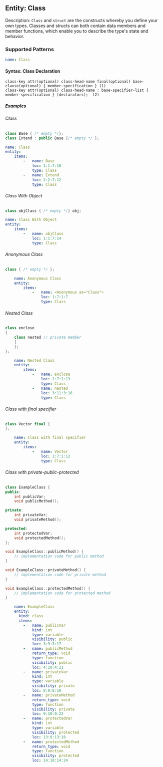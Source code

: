 ## Entity: Class
Description: `Class` and `struct` are the constructs whereby you define your own types. Classes and structs can both contain data members and member functions, which enable you to describe the type's state and behavior.

### Supported Patterns

```yaml
name: Class
```
#### Syntax: Class Declaration

```text
class-key attr(optional) class-head-name final(optional) base-clause(optional) { member-specification }	(1)	
class-key attr(optional) class-head-name : base-specifier-list { member-specification } [declarators];	(2)	
```

##### Examples

###### Class
```cpp
class Base { /* empty */};
class Extend : public Base {/* empty */ };
```

```yaml
name: Class
entity:
    items:
        -   name: Base
            loc: 1:1:7:10
            type: Class
        -   name: Extend
            loc: 2:2:7:12
            type: Class
```

###### Class With Object
```cpp
class objClass { /* empty */} obj;
```

```yaml
name: Class With Object
entity:
    items:
        -   name: objClass
            loc: 1:1:7:14
            type: Class
```

###### Anonymous Class
```cpp
class { /* empty */ };   
```

```yaml
    name: Anonymous Class
    entity:
        items:
            -   name: <Anonymous as="Class">
                loc: 1:7:1:7
                type: Class
```

###### Nested Class
```cpp
class enclose
{
    class nested // private member
    {
    };
};
```

```yaml
    name: Nested Class
    entity:
        items:
            -   name: enclose
                loc: 1:7:1:13
                type: Class
            -   name: nested
                loc: 3:11:3:16
                type: Class
```

###### Class with final specifier
```cpp
class Vector final {
};
```

```yaml
    name: Class with final specifier
    entity:
        items:
            -   name: Vector
                loc: 1:7:1:12
                type: Class
```

###### Class with private-public-protected
```cpp
class ExampleClass {
public:
    int publicVar;
    void publicMethod();

private:
    int privateVar;
    void privateMethod();

protected:
    int protectedVar;
    void protectedMethod();
};

void ExampleClass::publicMethod() {
    // implementation code for public method
}

void ExampleClass::privateMethod() {
    // implementation code for private method
}

void ExampleClass::protectedMethod() {
    // implementation code for protected method
}
```

```yaml
    name: ExampleClass
    entity:
      kind: class
      items:
        -   name: publicVar
            kind: int
            type: variable
            visibility: public
            loc: 3:9:3:17
        -   name: publicMethod
            return_type: void
            type: function
            visibility: public
            loc: 4:10:4:21
        -   name: privateVar
            kind: int
            type: variable
            visibility: private
            loc: 8:9:8:18
        -   name: privateMethod
            return_type: void
            type: function
            visibility: private
            loc: 9:10:9:22
        -   name: protectedVar
            kind: int
            type: variable
            visibility: protected
            loc: 13:9:13:18
        -   name: protectedMethod
            return_type: void
            type: function
            visibility: protected
            loc: 14:10:14:24
```

